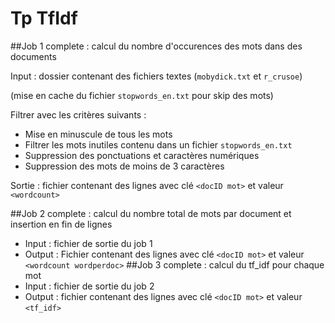 # Tp TfIdf
##Job 1 complete : calcul du nombre d'occurences des mots dans des documents

Input : dossier contenant des fichiers textes (`mobydick.txt` et `r_crusoe`)

(mise en cache du fichier `stopwords_en.txt` pour skip des mots)

Filtrer avec les critères suivants :

- Mise en minuscule de tous les mots
- Filtrer les mots inutiles contenu dans un fichier `stopwords_en.txt`
- Suppression des ponctuations et caractères numériques
- Suppression des mots de moins de 3 caractères

Sortie : fichier contenant des lignes avec clé `<docID mot>` et valeur `<wordcount>`

##Job 2 complete : calcul du nombre total de mots par document et insertion en fin de lignes
- Input : fichier de sortie du job 1
- Output : Fichier contenant des lignes avec clé `<docID mot>` et valeur `<wordcount wordperdoc>`
##Job 3 complete : calcul du tf_idf pour chaque mot
- Input : fichier de sortie du job 2
- Output : fichier contenant des lignes avec clé `<docID mot>` et valeur `<tf_idf>`
